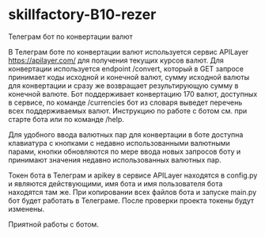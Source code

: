 # skillfactory-B10-rezer
Телеграм бот по конвертации валют

В Телеграм боте по конвертации валют используется сервис APILayer https://apilayer.com/ для получения текущих курсов валют.
Для конвертации используется endpoint /convert, который в GET запросе принимает коды исходной и конечной валют, сумму исходной валюты для конвертации и сразу же возвращает результирующую сумму в конечной валюте.
Бот поддерживает конвертацию 170 валют, доступных в сервисе, по команде /currencies бот из словаря выведет перечень всех поддерживаемых валют. Инструкцию по работе с ботом см. при старте бота или по команде /help.

Для удобного ввода валютных пар для конвертации в боте доступна клавиатура с кнопками с недавно использованными валютными парами, кнопки обновляются по мере ввода новых запросов боту и принимают значения недавно использованных валютных пар.

Токен бота в Телеграм и apikey в сервисе APILayer находятся в config.py и являются действующими, имя бота и имя пользователя бота находятся там же. При копировании всех файлов бота и запуске main.py бот будет работать в Телеграме. После проверки проекта токены будут изменены.

Приятной работы с ботом.
